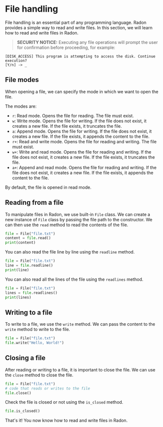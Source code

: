 # File handling

File handling is an essential part of any programming language. Radon provides
a simple way to read and write files. In this section, we will learn how to
read and write files in Radon.

> **SECURITY NOTICE:** Executing any file operations will prompt the user for confirmation before proceeding, for example:
```
[DISK_ACCESS] This program is attempting to access the disk. Continue execution?
[Y/n] -> _
```

## File modes

When opening a file, we can specify the mode in which we want to open the file.

The modes are:

- `r`: Read mode. Opens the file for reading. The file must exist.
- `w`: Write mode. Opens the file for writing. If the file does not exist,
  it creates a new file. If the file exists, it truncates the file.
- `a`: Append mode. Opens the file for writing. If the file does not exist,
  it creates a new file. If the file exists, it appends the content to the file.
- `r+`: Read and write mode. Opens the file for reading and writing.
  The file must exist.
- `w+`: Write and read mode. Opens the file for reading and writing.
  If the file does not exist, it creates a new file. If the file exists,
  it truncates the file.
- `a+`: Append and read mode. Opens the file for reading and writing.
  If the file does not exist, it creates a new file. If the file exists,
  it appends the content to the file.

By default, the file is opened in read mode.

## Reading from a file

To manipulate files in Radon, we use built-in `File` class. We can create a new
instance of `File` class by passing the file path to the constructor. We can
then use the `read` method to read the contents of the file.

```py linenums="1" title="file-handling.rn"
file = File("file.txt")
content = file.read()
print(content)
```

You can also read the file line by line using the `readline` method.

```py linenums="1" title="file-handling.rn"
file = File("file.txt")
line = file.readline()
print(line)
```

You can also read all the lines of the file using the `readlines` method.

```py linenums="1" title="file-handling.rn"
file = File("file.txt")
lines = file.readlines()
print(lines)
```

## Writing to a file

To write to a file, we use the `write` method. We can pass the content to the
`write` method to write to the file.

```py linenums="1" title="file-handling.rn"
file = File("file.txt")
file.write("Hello, World!")
```

## Closing a file

After reading or writing to a file, it is important to close the file. We can
use the `close` method to close the file.

```py linenums="1" title="file-handling.rn"
file = File("file.txt")
# code that reads or writes to the file
file.close()
```

Check the file is closed or not using the `is_closed` method.

```py linenums="1" title="file-handling.rn"
file.is_closed()
```

That's it! You now know how to read and write files in Radon.
